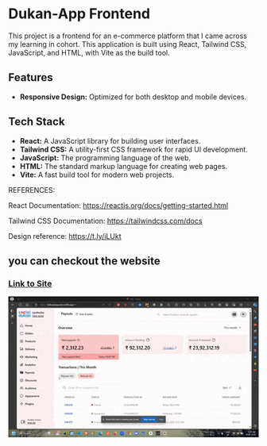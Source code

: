 # Dukan-App Frontend

This project is a frontend for an e-commerce platform that I came across my learning in cohort. This application is built using React, Tailwind CSS, JavaScript, and HTML, with Vite as the build tool.


## Features
- **Responsive Design:** Optimized for both desktop and mobile devices.

## Tech Stack
- **React:** A JavaScript library for building user interfaces.
- **Tailwind CSS:** A utility-first CSS framework for rapid UI development.
- **JavaScript:** The programming language of the web.
- **HTML:** The standard markup language for creating web pages.
- **Vite:** A fast build tool for modern web projects.

REFERENCES:

React Documentation: https://reactjs.org/docs/getting-started.html

Tailwind CSS Documentation: https://tailwindcss.com/docs

Design reference: https://t.ly/iLUkt

## you can checkout the website
### [Link to Site](https://dukaanpayouts.netlify.app/#)

![Preview](./src/assets/compress-DukanPayouts_LivePreviewSpeedUpComp-ezgif.com-optimize.gif) 
